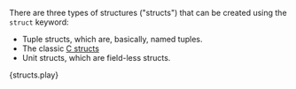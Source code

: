 There are three types of structures ("structs") that can be created using the
`struct` keyword:

* Tuple structs, which are, basically, named tuples.
* The classic [C structs][1]
* Unit structs, which are field-less structs.

{structs.play}

[1]: http://en.wikipedia.org/wiki/Struct_(C_programming_language)
